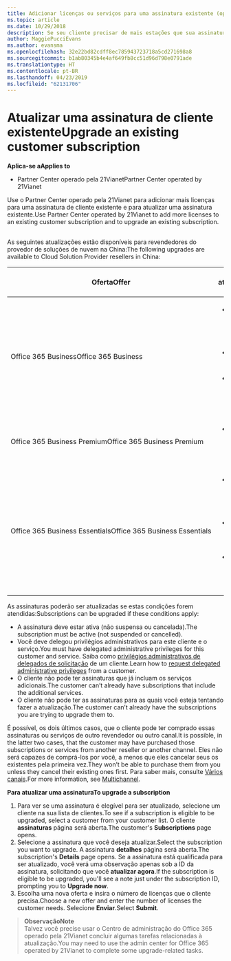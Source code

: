 ```yaml
---
title: Adicionar licenças ou serviços para uma assinatura existente (operado pela 21Vianet do Partner Center)
ms.topic: article
ms.date: 10/29/2018
description: Se seu cliente precisar de mais estações que sua assinatura atual fornecido ou uma versão diferente com serviços adicionais, você poderá atualizar a assinatura.
author: MaggiePucciEvans
ms.author: evansma
ms.openlocfilehash: 32e22bd82cdff8ec785943723718a5cd271698a8
ms.sourcegitcommit: b1ab80345b4e4af649fb8cc51d96d798e0791ade
ms.translationtype: HT
ms.contentlocale: pt-BR
ms.lasthandoff: 04/23/2019
ms.locfileid: "62131706"
---
```

# <a name="upgrade-an-existing-customer-subscription"></a><span data-ttu-id="af15c-103">Atualizar uma assinatura de cliente existente</span><span class="sxs-lookup"><span data-stu-id="af15c-103">Upgrade an existing customer subscription</span></span>

<span data-ttu-id="af15c-104">**Aplica-se a**</span><span class="sxs-lookup"><span data-stu-id="af15c-104">**Applies to**</span></span>

-   <span data-ttu-id="af15c-105">Partner Center operado pela 21Vianet</span><span class="sxs-lookup"><span data-stu-id="af15c-105">Partner Center operated by 21Vianet</span></span>

<span data-ttu-id="af15c-106">Use o Partner Center operado pela 21Vianet para adicionar mais licenças para uma assinatura de cliente existente e para atualizar uma assinatura existente.</span><span class="sxs-lookup"><span data-stu-id="af15c-106">Use Partner Center operated by 21Vianet to add more licenses to an existing customer subscription and to upgrade an existing subscription.</span></span> 

## <a href="" id="upgradesubscription"></a>

<span data-ttu-id="af15c-107">As seguintes atualizações estão disponíveis para revendedores do provedor de soluções de nuvem na China:</span><span class="sxs-lookup"><span data-stu-id="af15c-107">The following upgrades are available to Cloud Solution Provider resellers in China:</span></span>

<table>
<colgroup>
<col width="50%" />
<col width="50%" />
</colgroup>
<thead>
<tr class="header">
<th><span data-ttu-id="af15c-108">Oferta</span><span class="sxs-lookup"><span data-stu-id="af15c-108">Offer</span></span></th>
<th><span data-ttu-id="af15c-109">Possíveis atualizações</span><span class="sxs-lookup"><span data-stu-id="af15c-109">Possible upgrades</span></span></th>
</tr>
</thead>
<tbody>
<tr class="odd">
<td><span data-ttu-id="af15c-110">Office 365 Business</span><span class="sxs-lookup"><span data-stu-id="af15c-110">Office 365 Business</span></span></td>
<td><ul>
<li><span data-ttu-id="af15c-111">Office 365 Business Premium¹</span><span class="sxs-lookup"><span data-stu-id="af15c-111">Office 365 Business Premium¹</span></span></li>
<li><span data-ttu-id="af15c-112">Office 365 ProPlus</span><span class="sxs-lookup"><span data-stu-id="af15c-112">Office 365 ProPlus</span></span></li>
<li><span data-ttu-id="af15c-113">Office 365 Enterprise E3</span><span class="sxs-lookup"><span data-stu-id="af15c-113">Office 365 Enterprise E3</span></span></li>

</ul></td>
</tr>
<tr class="even">
<td><span data-ttu-id="af15c-114">Office 365 Business Premium</span><span class="sxs-lookup"><span data-stu-id="af15c-114">Office 365 Business Premium</span></span></td>
<td><ul>
<li><span data-ttu-id="af15c-115">Office 365 Enterprise E3</span><span class="sxs-lookup"><span data-stu-id="af15c-115">Office 365 Enterprise E3</span></span></li>

</ul></td>
</tr>
<tr class="odd">
<td><span data-ttu-id="af15c-116">Office 365 Business Essentials</span><span class="sxs-lookup"><span data-stu-id="af15c-116">Office 365 Business Essentials</span></span></td>
<td><ul>
<li><span data-ttu-id="af15c-117">Office 365 Business Premium¹</span><span class="sxs-lookup"><span data-stu-id="af15c-117">Office 365 Business Premium¹</span></span></li>
<li><span data-ttu-id="af15c-118">Office 365 Enterprise E1</span><span class="sxs-lookup"><span data-stu-id="af15c-118">Office 365 Enterprise E1</span></span></li>
<li><span data-ttu-id="af15c-119">Office 365 Enterprise E3</span><span class="sxs-lookup"><span data-stu-id="af15c-119">Office 365 Enterprise E3</span></span></li>

</ul></td>
</tr>
</tbody>
</table>


<span data-ttu-id="af15c-120">As assinaturas poderão ser atualizadas se estas condições forem atendidas:</span><span class="sxs-lookup"><span data-stu-id="af15c-120">Subscriptions can be upgraded if these conditions apply:</span></span>

-   <span data-ttu-id="af15c-121">A assinatura deve estar ativa (não suspensa ou cancelada).</span><span class="sxs-lookup"><span data-stu-id="af15c-121">The subscription must be active (not suspended or cancelled).</span></span>
-   <span data-ttu-id="af15c-122">Você deve delegou privilégios administrativos para este cliente e o serviço.</span><span class="sxs-lookup"><span data-stu-id="af15c-122">You must have delegated administrative privileges for this customer and service.</span></span> <span data-ttu-id="af15c-123">Saiba como [privilégios administrativos de delegados de solicitação](request-a-relationship-with-a-customer.md) de um cliente.</span><span class="sxs-lookup"><span data-stu-id="af15c-123">Learn how to [request delegated administrative privileges](request-a-relationship-with-a-customer.md) from a customer.</span></span>
-   <span data-ttu-id="af15c-124">O cliente não pode ter assinaturas que já incluam os serviços adicionais.</span><span class="sxs-lookup"><span data-stu-id="af15c-124">The customer can’t already have subscriptions that include the additional services.</span></span>
-   <span data-ttu-id="af15c-125">O cliente não pode ter as assinaturas para as quais você esteja tentando fazer a atualização.</span><span class="sxs-lookup"><span data-stu-id="af15c-125">The customer can’t already have the subscriptions you are trying to upgrade them to.</span></span>

<span data-ttu-id="af15c-126">É possível, os dois últimos casos, que o cliente pode ter comprado essas assinaturas ou serviços de outro revendedor ou outro canal.</span><span class="sxs-lookup"><span data-stu-id="af15c-126">It is possible, in the latter two cases, that the customer may have purchased those subscriptions or services from another reseller or another channel.</span></span> <span data-ttu-id="af15c-127">Eles não será capazes de comprá-los por você, a menos que eles cancelar seus os existentes pela primeira vez.</span><span class="sxs-lookup"><span data-stu-id="af15c-127">They won’t be able to purchase them from you unless they cancel their existing ones first.</span></span> <span data-ttu-id="af15c-128">Para saber mais, consulte [Vários canais](multichannel.md).</span><span class="sxs-lookup"><span data-stu-id="af15c-128">For more information, see [Multichannel](multichannel.md).</span></span>

<span data-ttu-id="af15c-129">**Para atualizar uma assinatura**</span><span class="sxs-lookup"><span data-stu-id="af15c-129">**To upgrade a subscription**</span></span>

1.  <span data-ttu-id="af15c-130">Para ver se uma assinatura é elegível para ser atualizado, selecione um cliente na sua lista de clientes.</span><span class="sxs-lookup"><span data-stu-id="af15c-130">To see if a subscription is eligible to be upgraded, select a customer from your customer list.</span></span> <span data-ttu-id="af15c-131">O cliente **assinaturas** página será aberta.</span><span class="sxs-lookup"><span data-stu-id="af15c-131">The customer's **Subscriptions** page opens.</span></span>
2.  <span data-ttu-id="af15c-132">Selecione a assinatura que você deseja atualizar.</span><span class="sxs-lookup"><span data-stu-id="af15c-132">Select the subscription you want to upgrade.</span></span> <span data-ttu-id="af15c-133">A assinatura **detalhes** página será aberta.</span><span class="sxs-lookup"><span data-stu-id="af15c-133">The subscription's **Details** page opens.</span></span> <span data-ttu-id="af15c-134">Se a assinatura está qualificada para ser atualizado, você verá uma observação apenas sob a ID da assinatura, solicitando que você **atualizar agora**.</span><span class="sxs-lookup"><span data-stu-id="af15c-134">If the subscription is eligible to be upgraded, you'll see a note just under the subscription ID, prompting you to **Upgrade now**.</span></span>
3.  <span data-ttu-id="af15c-135">Escolha uma nova oferta e insira o número de licenças que o cliente precisa.</span><span class="sxs-lookup"><span data-stu-id="af15c-135">Choose a new offer and enter the number of licenses the customer needs.</span></span> <span data-ttu-id="af15c-136">Selecione **Enviar**.</span><span class="sxs-lookup"><span data-stu-id="af15c-136">Select **Submit**.</span></span>

><span data-ttu-id="af15c-137">**Observação**</span><span class="sxs-lookup"><span data-stu-id="af15c-137">**Note**</span></span><br><span data-ttu-id="af15c-138">Talvez você precise usar o Centro de administração do Office 365 operado pela 21Vianet concluir algumas tarefas relacionadas à atualização.</span><span class="sxs-lookup"><span data-stu-id="af15c-138">You may need to use the admin center for Office 365 operated by 21Vianet to complete some upgrade-related tasks.</span></span>
